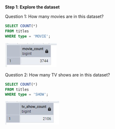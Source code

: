 **Step 1**: **Explore the dataset**

Question 1: How many movies are in this dataset?

```sql
SELECT COUNT(*)
FROM titles
WHERE type = 'MOVIE';
```

![Step 1 Q1 Result](/Step_1_Q1_sql_result.jpg)

Question 2: How many TV shows are in this dataset?

```sql
SELECT COUNT(*)
FROM titles
WHERE type = 'SHOW';
```

![Step 1_Q2_Result](/Step_1_Q2_sql_result.jpg)
